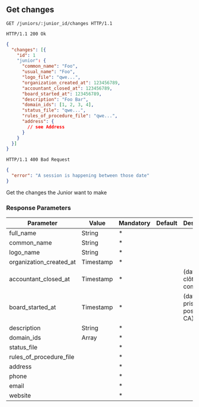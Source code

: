 ## Get changes

```http
GET /juniors/:junior_id/changes HTTP/1.1
```

```http
HTTP/1.1 200 Ok
```

```json
{
  "changes": [{
    "id": 1
    "junior": {
      "common_name": "Foo",
      "usual_name": "Foo",
      "logo_file": "qwe...",
      "organization_created_at": 123456789,
      "accountant_closed_at": 123456789,
      "board_started_at": 123456789,
      "description": "Foo Bar",
      "domain_ids": [1, 2, 3, 4],
      "status_file": "qwe...",
      "rules_of_procedure_file": "qwe...",
      "address": {
        // see Address
      }
    }
  }]
}
```

```http
HTTP/1.1 400 Bad Request
```

```json
{
  "error": "A session is happening between those date"
}
```

Get the changes the Junior want to make

### Response Parameters

Parameter                     |  Value                    | Mandatory | Default | Description
----------------------------- | ------------------------- | --------- |-------- | ----------
full_name                     | String                    | *         |         |
common_name                   | String                    | *         |         |
logo_name                     | String                    | *         |         |
organization_created_at       | Timestamp                 | *         |         |
accountant_closed_at          | Timestamp                 | *         |         | (date de clôture comptable)
board_started_at              | Timestamp                 | *         |         | (date de prise de poste du CA)
description                   | String                    | *         |         |
domain_ids                    | Array                     | *         |         |
status_file                   |                           | *         |         |
rules_of_procedure_file       |                           | *         |         |
address                       |                           | *         |         |                     
phone                         |                           | *         |         |                   
email                         |                           | *         |         |                   
website                       |                           | *         |         |                     
